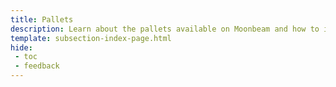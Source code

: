 ```yaml
---
title: Pallets
description: Learn about the pallets available on Moonbeam and how to interact with them through their associated extrinsics and, if applicable, their Solidity interface.
template: subsection-index-page.html
hide: 
 - toc
 - feedback
---
```

